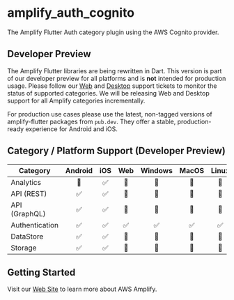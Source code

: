 # amplify_auth_cognito

The Amplify Flutter Auth category plugin using the AWS Cognito provider.

## Developer Preview

The Amplify Flutter libraries are being rewritten in Dart. This version is part of our developer preview for all platforms and is **not** intended for production usage. Please follow our [Web](https://github.com/aws-amplify/amplify-flutter/issues/234) and [Desktop](https://github.com/aws-amplify/amplify-flutter/issues/133) support tickets to monitor the status of supported categories. We will be releasing Web and Desktop support for all Amplify categories incrementally.

For production use cases please use the latest, non-tagged versions of amplify-flutter packages from `pub.dev`. They offer a stable, production-ready experience for Android and iOS.

## Category / Platform Support (Developer Preview)

| Category       | Android | iOS | Web | Windows | MacOS | Linux |
| -------------- | :-----: | :-: | :-: | :-----: | :---: | :---: |
| Analytics      |   🔴    | ✅  | 🔴  |   🔴    |  🔴   |  🔴   |
| API (REST)     |   ✅    | ✅  | 🔴  |   🔴    |  🔴   |  🔴   |
| API (GraphQL)  |   ✅    | ✅  | 🔴  |   🔴    |  🔴   |  🔴   |
| Authentication |   ✅    | ✅  | ✅  |   ✅    |  ✅   |  ✅   |
| DataStore      |   ✅    | ✅  | 🔴  |   🔴    |  🔴   |  🔴   |
| Storage        |   ✅    | ✅  | 🔴  |   🔴    |  🔴   |  🔴   |

## Getting Started

Visit our [Web Site](https://docs.amplify.aws/) to learn more about AWS Amplify.
